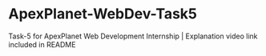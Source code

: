 # ApexPlanet-WebDev-Task5
Task-5 for ApexPlanet Web Development Internship | Explanation video link included in README
